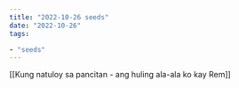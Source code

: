 ```yaml
---
title: "2022-10-26 seeds"
date: "2022-10-26"
tags:

- "seeds"
---
```


[[Kung natuloy sa pancitan - ang huling ala-ala ko kay Rem]]